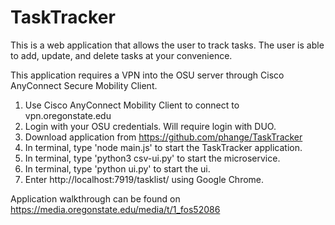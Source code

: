 # TaskTracker

This is a web application that allows the user to track tasks.  The user is able to add, update, and delete tasks at your convenience.

This application requires a VPN into the OSU server through Cisco AnyConnect Secure Mobility Client.

1. Use Cisco AnyConnect Mobility Client to connect to  vpn.oregonstate.edu
2. Login with your OSU credentials.  Will require login with DUO.
3. Download application from https://github.com/phange/TaskTracker
4. In terminal, type 'node main.js' to start the TaskTracker application.
5. In terminal, type 'python3 csv-ui.py' to start the microservice.
6. In terminal, type 'python ui.py' to start the ui.
7. Enter http://localhost:7919/tasklist/ using Google Chrome.


Application walkthrough can be found on https://media.oregonstate.edu/media/t/1_fos52086
